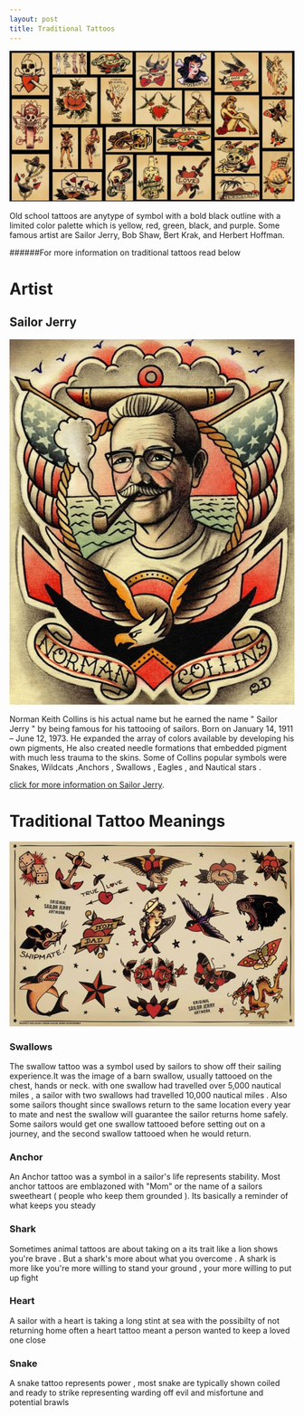 ```yaml
---
layout: post
title: Traditional Tattoos
---
```

 
![Traditional Tattoos](/images/IMG_5994.JPG)

Old school tattoos are anytype of symbol with a bold black outline with a limited color palette which is  yellow, red, green, black, and purple. Some famous artist are Sailor Jerry, Bob Shaw, Bert Krak, and Herbert Hoffman.
 
 ######For more information on traditional tattoos read below 


# Artist


## Sailor Jerry



![sailor jerry](/images/IMG_5995.JPG)

Norman Keith Collins is his actual name but he earned the name " Sailor Jerry " by being famous for his tattooing of sailors. 
Born on January 14, 1911  – June 12, 1973. He expanded the array of colors available by developing his own pigments, He also created needle formations that embedded pigment with much less trauma to the skins. Some of Collins popular symbols were Snakes, Wildcats ,Anchors , Swallows , Eagles , and Nautical stars .

[click for more information on Sailor Jerry](https://sailorjerry.com/en/tattoos/).


# Traditional Tattoo Meanings


![traditonal tattoo](/images/IMG_6011.JPG)

### Swallows 
The swallow tattoo was a symbol used by sailors to show off their sailing experience.It was the image of a barn swallow, usually tattooed on the chest, hands or neck. with one swallow had travelled over 5,000 nautical miles , a sailor with two swallows had travelled 10,000 nautical miles . Also some sailors thought since swallows return to the same location every year to mate and nest the swallow will guarantee the sailor returns home safely. Some sailors would get one swallow tattooed before setting out on a journey, and the second swallow tattooed when he would return.

### Anchor 

An Anchor tattoo was a symbol in a sailor's life represents stability. Most anchor tattoos are emblazoned with "Mom" or the name of a sailors sweetheart ( people who keep them grounded ). Its basically a reminder of what keeps you steady  

### Shark

Sometimes animal tattoos are about taking on a its trait like a lion shows you're brave . But a shark's more about what you overcome . A shark is more like you're  more willing to stand your ground , your more willing to put up  fight 

### Heart 

A sailor with a heart is taking a long stint at sea with the possibilty of not returning home often a heart tattoo meant a person wanted to keep a loved one close 

### Snake 

A snake tattoo represents power , most snake are typically shown coiled and ready to strike representing warding off evil and misfortune and potential brawls 




